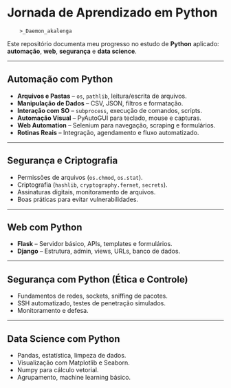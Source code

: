 # Jornada de Aprendizado em Python

		>_Daemon_akalenga

Este repositório documenta meu progresso no estudo de **Python** aplicado:
 **automação**, **web**, **segurança** e **data science**.

---

## Automação com Python
- **Arquivos e Pastas** – `os`, `pathlib`, leitura/escrita de arquivos.
- **Manipulação de Dados** – CSV, JSON, filtros e formatação.
- **Interação com SO** – `subprocess`, execução de comandos, scripts.
- **Automação Visual** – PyAutoGUI para teclado, mouse e capturas.
- **Web Automation** – Selenium para navegação, scraping e formulários.
- **Rotinas Reais** – Integração, agendamento e fluxo automatizado.

---

## Segurança e Criptografia
- Permissões de arquivos (`os.chmod`, `os.stat`).
- Criptografia (`hashlib`, `cryptography.fernet`, `secrets`).
- Assinaturas digitais, monitoramento de arquivos.
- Boas práticas para evitar vulnerabilidades.

---

## Web com Python
- **Flask** – Servidor básico, APIs, templates e formulários.
- **Django** – Estrutura, admin, views, URLs, banco de dados.

---

## Segurança com Python (Ética e Controle)
- Fundamentos de redes, sockets, sniffing de pacotes.
- SSH automatizado, testes de penetração simulados.
- Monitoramento e defesa.

---

## Data Science com Python
- Pandas, estatística, limpeza de dados.
- Visualização com Matplotlib e Seaborn.
- Numpy para cálculo vetorial.
- Agrupamento, machine learning básico.

